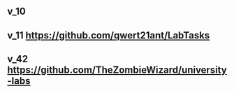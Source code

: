 ## v_10
## v_11 https://github.com/qwert21ant/LabTasks
## v_42 https://github.com/TheZombieWizard/university-labs
